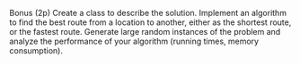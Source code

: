 Bonus (2p)
Create a class to describe the solution.
Implement an algorithm to find the best route from a location to another, either as the shortest route, or the fastest route.
Generate large random instances of the problem and analyze the performance of your algorithm (running times, memory consumption).
